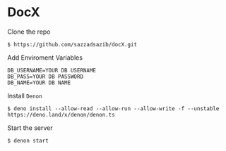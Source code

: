 # DocX

Clone the repo

```
$ https://github.com/sazzadsazib/docX.git
```

Add Enviroment Variables

```
DB_USERNAME=YOUR DB USERNAME
DB_PASS=YOUR DB PASSWORD
DB_NAME=YOUR DB NAME
```

Install `Denon`

```
$ deno install --allow-read --allow-run --allow-write -f --unstable https://deno.land/x/denon/denon.ts
```

Start the server

```
$ denon start 
```